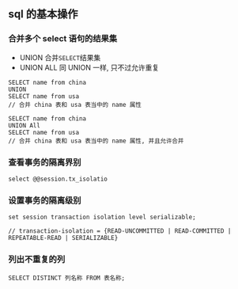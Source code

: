 ## sql 的基本操作

### 合并多个 select 语句的结果集

- UNION 合并`SELECT`结果集
- UNION ALL 同 UNION 一样, 只不过允许重复

```
SELECT name from china
UNION
SELECT name from usa
// 合并 china 表和 usa 表当中的 name 属性

SELECT name from china
UNION All
SELECT name from usa
// 合并 china 表和 usa 表当中的 name 属性, 并且允许合并
```
### 查看事务的隔离界别

```
select @@session.tx_isolatio
```

### 设置事务的隔离级别

```
set session transaction isolation level serializable;

// transaction-isolation = {READ-UNCOMMITTED | READ-COMMITTED | REPEATABLE-READ | SERIALIZABLE}
```

### 列出不重复的列

```
SELECT DISTINCT 列名称 FROM 表名称;
```
